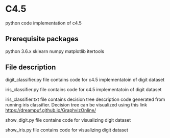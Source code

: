 # C4.5
python code implementation of c4.5

Prerequisite packages
-------------------
python 3.6.x
sklearn
numpy
matplotlib
itertools

File description
--------------------
digit_classifier.py file contains code for c4.5 implementatoin of digit dataset

iris_classifier.py file contains code for c4.5 implementatoin of digit dataset

iris_classifier.txt file contains decision tree description code generated from running iris classifier. Decision tree can be visualized using this link https://dreampuf.github.io/GraphvizOnline/

show_digit.py file contains code for visualizing digit dataset

show_iris.py file contains code for visualizing digit dataset
